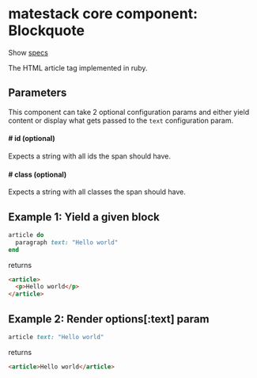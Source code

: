 # matestack core component: Blockquote

Show [specs](../../spec/usage/components/article_spec.rb)

The HTML article tag implemented in ruby.

## Parameters

This component can take 2 optional configuration params and either yield content or display what gets passed to the `text` configuration param.

#### # id (optional)
Expects a string with all ids the span should have.

#### # class (optional)
Expects a string with all classes the span should have.

## Example 1: Yield a given block

```ruby
article do
  paragraph text: "Hello world"
end
```

returns

```html
<article>
  <p>Hello world</p>
</article>
```

## Example 2: Render options[:text] param

```ruby
article text: "Hello world"
```

returns

```html
<article>Hello world</article>
```
